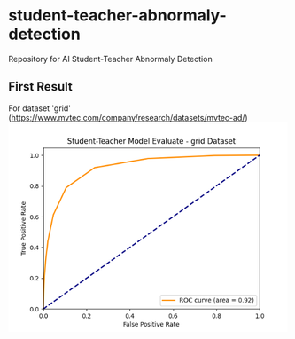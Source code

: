 # student-teacher-abnormaly-detection
Repository for AI Student-Teacher Abnormaly Detection

## First Result
For dataset 'grid' (https://www.mvtec.com/company/research/datasets/mvtec-ad/)
![ROC](result/evaluate_grid_all.png)
